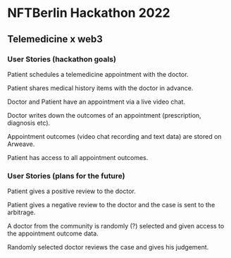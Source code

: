 # NFTBerlin Hackathon 2022

## Telemedicine x web3

### User Stories (hackathon goals)

Patient schedules a telemedicine appointment with the doctor.

Patient shares medical history items with the doctor in advance.

Doctor and Patient have an appointment via a live video chat.

Doctor writes down the outcomes of an appointment (prescription, diagnosis etc).

Appointment outcomes (video chat recording and text data) are stored on Arweave.

Patient has access to all appointment outcomes.

### User Stories (plans for the future)

Patient gives a positive review to the doctor.

Patient gives a negative review to the doctor and the case is sent to the arbitrage.

A doctor from the community is randomly (?) selected and given access to the appointment outcome data.

Randomly selected doctor reviews the case and gives his judgement.

